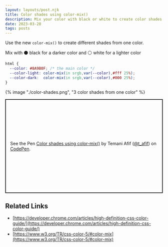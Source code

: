 ```yaml
---
layout: layouts/post.njk
title: Color shades using color-mix()
description: Mix your color with black or white to create color shades
date: 2023-03-28
tags: posts
---
```


Use the new `color-mix()` to create different shades from one color.

Mix with ⚫️ black for a darker color and ⚪️ white for a lighter color

```css
html {
  --color: #8A9B0F; /* the main color */
  --color-light: color-mix(in srgb,var(--color),#fff 25%);
  --color-dark:  color-mix(in srgb,var(--color),#000 25%);
}
```

{% image "./color-shades.png", "3 color shades from one color" %}

<p class="codepen" data-height="300" data-default-tab="result" data-slug-hash="ExeMOPV" data-preview="true" data-user="t_afif" style="height: 300px; box-sizing: border-box; display: flex; align-items: center; justify-content: center; border: 2px solid; margin: 1em 0; padding: 1em;">
  <span>See the Pen <a href="https://codepen.io/t_afif/pen/ExeMOPV">
  Color shades using  color-mix()</a> by Temani Afif (<a href="https://codepen.io/t_afif">@t_afif</a>)
  on <a href="https://codepen.io">CodePen</a>.</span>
</p>
<script async src="https://cpwebassets.codepen.io/assets/embed/ei.js"></script>

## Related Links

* [https://developer.chrome.com/articles/high-definition-css-color-guide/](https://developer.chrome.com/articles/high-definition-css-color-guide/)
* [https://www.w3.org/TR/css-color-5/#color-mix](https://www.w3.org/TR/css-color-5/#color-mix)


